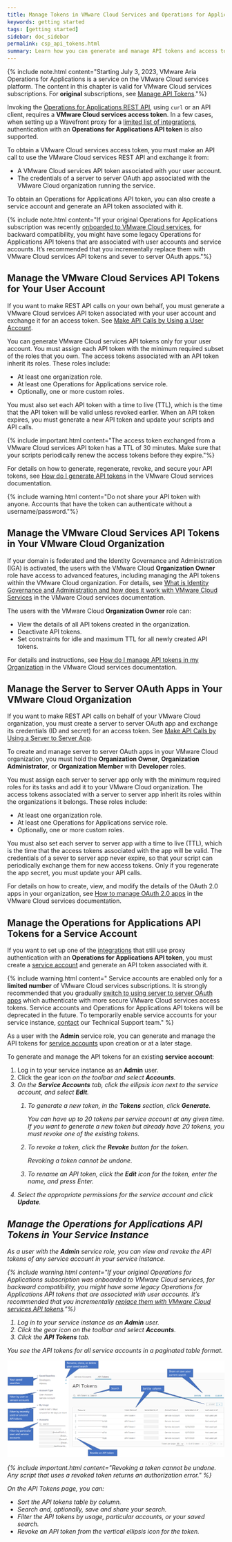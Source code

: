 ```yaml
---
title: Manage Tokens in VMware Cloud Services and Operations for Applications
keywords: getting started
tags: [getting started]
sidebar: doc_sidebar
permalink: csp_api_tokens.html
summary: Learn how you can generate and manage API tokens and access tokens.
---
```


{% include note.html content="Starting July 3, 2023, VMware Aria Operations for Applications is a service on the VMware Cloud services platform. The content in this chapter is valid for VMware Cloud services subscriptions. For **original** subscriptions, see [Manage API Tokens](api_tokens.html)."%}

Invoking the [Operations for Applications REST API](wavefront_api.html), using `curl` or an API client, requires a **VMware Cloud services access token**. In a few cases, when setting up a Wavefront proxy for a [limited list of integrations](integrations_onboarded_subscriptions.html#integrations-supported-with-service-accounts), authentication with an **Operations for Applications API token** is also supported.

To obtain a VMware Cloud services access token, you must make an API call to use the VMware Cloud services REST API and exchange it from:
* A VMware Cloud services API token associated with your user account.
* The credentials of a server to server OAuth app associated with the VMware Cloud organization running the service.

To obtain an Operations for Applications API token, you can also create a service account and generate an API token associated with it.

{% include note.html content="If your original Operations for Applications subscription was recently [onboarded to VMware Cloud services](csp_migration.html), for backward compatibility, you might have some legacy Operations for Applications API tokens that are associated with user accounts and service accounts. It’s recommended that you incrementally replace them with VMware Cloud services API tokens and sever to server OAuth apps."%}

## Manage the VMware Cloud Services API Tokens for Your User Account

If you want to make REST API calls on your own behalf, you must generate a VMware Cloud services API token associated with your user account and exchange it for an access token. See [Make API Calls by Using a User Account](using_wavefront_api.html#make-api-calls-by-using-a-user-account).

You can generate VMware Cloud services API tokens only for your user account. You must assign each API token with the minimum required subset of the roles that you own. The access tokens associated with an API token inherit its roles. These roles include:
* At least one organization role.
* At least one Operations for Applications service role.
* Optionally, one or more custom roles.

You must also set each API token with a time to live (TTL), which is the time that the API token will be valid unless revoked earlier. When an API token expires, you must generate a new API token and update your scripts and API calls.

{% include important.html content="The access token exchanged from a VMware Cloud services API token has a TTL of 30 minutes. Make sure that your scripts periodically renew the access tokens before they expire."%}

For details on how to generate, regenerate, revoke, and secure your API tokens, see [How do I generate API tokens](https://docs.vmware.com/en/VMware-Cloud-services/services/Using-VMware-Cloud-Services/GUID-E2A3B1C1-E9AD-4B00-A6B6-88D31FCDDF7C.html) in the VMware Cloud services documentation.

{% include warning.html content="Do not share your API token with anyone. Accounts that have the token can authenticate without a username/password."%}

## Manage the VMware Cloud Services API Tokens in Your VMware Cloud Organization

If your domain is federated and the Identity Governance and Administration (IGA) is activated, the users with the VMware Cloud **Organization Owner** role have access to advanced features, including managing the API tokens within the VMware Cloud organization. For details, see [What is Identity Governance and Administration and how does it work with VMware Cloud Services](https://docs.vmware.com/en/VMware-Cloud-services/services/Using-VMware-Cloud-Services/GUID-E6661280-A88A-4E26-9008-4C1620641FA1.html) in the VMware Cloud services documentation.

The users with the VMware Cloud **Organization Owner** role can:
* View the details of all API tokens created in the organization.
* Deactivate API tokens.
* Set constraints for idle and maximum TTL for all newly created API tokens.

For details and instructions, see [How do I manage API tokens in my Organization](https://docs.vmware.com/en/VMware-Cloud-services/services/Using-VMware-Cloud-Services/GUID-3A9C29E0-460B-4586-B51A-084443A960D0.html) in the VMware Cloud services documentation.

## Manage the Server to Server OAuth Apps in Your VMware Cloud Organization

If you want to make REST API calls on behalf of your VMware Cloud organization, you must create a server to server OAuth app and exchange its credentials (ID and secret) for an access token. See [Make API Calls by Using a Server to Server App](using_wavefront_api.html#make-api-calls-by-using-a-server-to-server-app).

To create and manage server to server OAuth apps in your VMware Cloud organization, you must hold the **Organization Owner**, **Organization Administrator**, or **Organization Member** with **Developer** roles.

You must assign each server to server app only with the minimum required roles for its tasks and add it to your VMware Cloud organization. The access tokens associated with a server to server app inherit its roles within the organizations it belongs. These roles include:
* At least one organization role.
* At least one Operations for Applications service role.
* Optionally, one or more custom roles.

You must also set each server to server app with a time to live (TTL), which is the time that the access tokens associated with the app will be valid. The credentials of a sever to server app never expire, so that your script can periodically exchange them for new access tokens. Only if you regenerate the app secret, you must update your API calls.

For details on how to create, view, and modify the details of the OAuth 2.0 apps in your organization, see [How to manage OAuth 2.0 apps](https://docs.vmware.com/en/VMware-Cloud-services/services/Using-VMware-Cloud-Services/GUID-229F9BCE-0C1F-4948-8792-23F51B5482BE.html) in the VMware Cloud services documentation.

## Manage the Operations for Applications API Tokens for a Service Account

If you want to set up one of the [integrations](integrations_onboarded_subscriptions.html#integrations-that-use-operations-for-applications-api-tokens) that still use proxy authentication with an **Operations for Applications API token**, you must create a [service account](csp_service_accounts.html) and generate an API token associated with it.

{% include warning.html content=" Service accounts are enabled only for a **limited number** of VMware Cloud services subscriptions. It is strongly recommended that you gradually [switch to using server to server OAuth apps](csp_migration.html#how-to-replace-a-service-account-with-a-server-to-server-app) which authenticate with more secure VMware Cloud services access tokens. Service accounts and Operations for Applications API tokens will be deprecated in the future. Тo temporarily enable service accounts for your service instance, [contact](wavefront_support_feedback.html) our Technical Support team." %}


As a user with the **Admin** service role, you can generate and manage the API tokens for [service accounts](csp_service_accounts.html) upon creation or at a later stage. 

To generate and manage the API tokens for an existing **service account**:

1. Log in to your service instance as an **Admin** user.
2. Click the gear icon <i class="fa fa-cog"/> on the toolbar and select **Accounts**.
3. On the **Service Accounts** tab, click the ellipsis icon next to the service account, and select **Edit**.
   1. To generate a new token, in the **Tokens** section, click **Generate**.

      You can have up to 20 tokens per service account at any given time. If you want to generate a new token but already have 20 tokens, you must revoke one of the existing tokens.
   2. To revoke a token, click the **Revoke** button for the token.

      Revoking a token cannot be undone.
   3. To rename an API token, click the **Edit** icon for the token, enter the name, and press Enter.
6. Select the appropriate permissions for the service account and click **Update**.



## Manage the Operations for Applications API Tokens in Your Service Instance

As a user with the **Admin** service role, you can view and revoke the API tokens of any service account in your service instance.

{% include warning.html content="If your original Operations for Applications subscription was onboarded to VMware Cloud services, for backward compatibility, you might have some legacy Operations for Applications API tokens that are associated with user accounts. It’s recommended that you incrementally [replace them with VMware Cloud services API tokens](csp_migration.html#how-to-replace-an-operations-for-applications-api-token-with-a-vmware-cloud-services-access-token)."%}

1. Log in to your service instance as an **Admin** user.
2. Click the gear icon <i class="fa fa-cog"/> on the toolbar and select **Accounts**.
3. Click the **API Tokens** tab.

  You see the API tokens for all service accounts in a paginated table format.

![The API Tokens page shows the tokens table, the search field above the table, and the preconfigured filters and the saved searches in the left panel](/images/csp_API_tokens.png)

{% include important.html content="Revoking a token cannot be undone. Any script that uses a revoked token returns an authorization error." %}

On the API Tokens page, you can:
- Sort the API tokens table by column.
- Search and, optionally, save and share your search.
- Filter the API tokens by usage, particular accounts, or your saved search.
- Revoke an API token from the vertical ellipsis icon for the token.